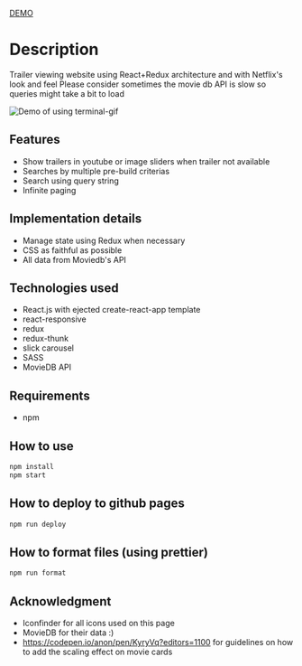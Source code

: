 <a href="https://victorandcode.github.io/watchmo/" target="_blank">DEMO</a>

# Description
Trailer viewing website using React+Redux architecture and with Netflix's look and feel
Please consider sometimes the movie db API is slow so queries might take a bit to load

![Demo of using terminal-gif](./video.gif)

## Features
- Show trailers in youtube or image sliders when trailer not available
- Searches by multiple pre-build criterias
- Search using query string
- Infinite paging

## Implementation details
- Manage state using Redux when necessary
- CSS as faithful as possible
- All data from Moviedb's API

## Technologies used
- React.js with ejected create-react-app template
- react-responsive
- redux
- redux-thunk
- slick carousel
- SASS
- MovieDB API

## Requirements
- npm

## How to use
```bash
npm install
npm start
```

## How to deploy to github pages
```bash
npm run deploy
```

## How to format files (using prettier)
```bash
npm run format
```

## Acknowledgment
- Iconfinder for all icons used on this page
- MovieDB for their data :)
- https://codepen.io/anon/pen/KyryVq?editors=1100 for guidelines on how to add the scaling effect on movie cards
